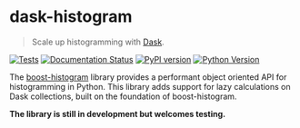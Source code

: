 # dask-histogram

> Scale up histogramming with [Dask](https://dask.org).

[![Tests](https://github.com/douglasdavis/dask-histogram/actions/workflows/ci.yml/badge.svg)](https://github.com/douglasdavis/dask-histogram/actions/workflows/ci.yml)
[![Documentation Status](https://readthedocs.org/projects/dask-histogram/badge/?version=latest)](https://dask-histogram.readthedocs.io/en/latest/?badge=latest)
[![PyPI version](https://img.shields.io/pypi/v/dask-histogram.svg?colorB=486b87&style=flat)](https://pypi.org/project/dask-histogram/)
[![Python Version](https://img.shields.io/pypi/pyversions/dask-histogram)](https://pypi.org/project/dask-histogram/)

The [boost-histogram](https://github.com/scikit-hep/boost-histogram)
library provides a performant object oriented API for histogramming in
Python. This library adds support for lazy calculations on Dask
collections, built on the foundation of boost-histogram.

**The library is still in development but welcomes testing.**
